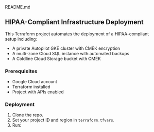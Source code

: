  README.md

 ## HIPAA-Compliant Infrastructure Deployment

This Terraform project automates the deployment of a HIPAA-compliant setup including:
- A private Autopilot GKE cluster with CMEK encryption
- A multi-zone Cloud SQL instance with automated backups
- A Coldline Cloud Storage bucket with CMEK

### Prerequisites
- Google Cloud account
- Terraform installed
- Project with APIs enabled

### Deployment

1. Clone the repo.
2. Set your project ID and region in `terraform.tfvars`.
3. Run:

